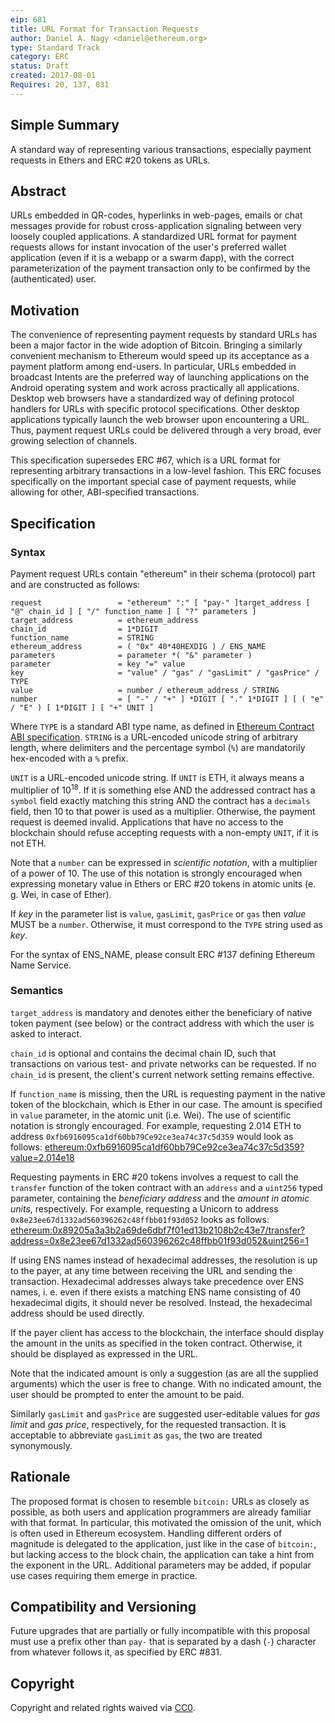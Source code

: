 ```yaml
---
eip: 681
title: URL Format for Transaction Requests
author: Daniel A. Nagy <daniel@ethereum.org>
type: Standard Track
category: ERC
status: Draft
created: 2017-08-01
Requires: 20, 137, 831
---
```


## Simple Summary
A standard way of representing various transactions, especially payment requests in Ethers and ERC #20 tokens as URLs.

## Abstract
URLs embedded in QR-codes, hyperlinks in web-pages, emails or chat messages provide for robust cross-application signaling between very loosely coupled applications. A standardized URL format for payment requests allows for instant invocation of the user's preferred wallet application (even if it is a webapp or a swarm đapp), with the correct parameterization of the payment transaction only to be confirmed by the (authenticated) user.

## Motivation
The convenience of representing payment requests by standard URLs has been a major factor in the wide adoption of Bitcoin. Bringing a similarly convenient mechanism to Ethereum would speed up its acceptance as a payment platform among end-users. In particular, URLs embedded in broadcast Intents are the preferred way of launching applications on the Android operating system and work across practically all applications. Desktop web browsers have a standardized way of defining protocol handlers for URLs with specific protocol specifications. Other desktop applications typically launch the web browser upon encountering a URL. Thus, payment request URLs could be delivered through a very broad, ever growing selection of channels.

This specification supersedes ERC #67, which is a URL format for representing arbitrary transactions in a low-level fashion. This ERC focuses specifically on the important special case of payment requests, while allowing for other, ABI-specified transactions.

## Specification

### Syntax
Payment request URLs contain "ethereum" in their schema (protocol) part and are constructed as follows:

    request                 = "ethereum" ":" [ "pay-" ]target_address [ "@" chain_id ] [ "/" function_name ] [ "?" parameters ]
    target_address          = ethereum_address
    chain_id                = 1*DIGIT
    function_name           = STRING
    ethereum_address        = ( "0x" 40*40HEXDIG ) / ENS_NAME
    parameters              = parameter *( "&" parameter )
    parameter               = key "=" value
    key                     = "value" / "gas" / "gasLimit" / "gasPrice" / TYPE
    value                   = number / ethereum_address / STRING
    number                  = [ "-" / "+" ] *DIGIT [ "." 1*DIGIT ] [ ( "e" / "E" ) [ 1*DIGIT ] [ "+" UNIT ]


Where `TYPE` is a standard ABI type name, as defined in [Ethereum Contract ABI specification](https://github.com/ethereum/wiki/wiki/Ethereum-Contract-ABI). `STRING` is a URL-encoded unicode string of arbitrary length, where delimiters and the
percentage symbol (`%`) are mandatorily hex-encoded with a `%` prefix.

`UNIT` is a URL-encoded unicode string. If `UNIT` is ETH, it always means a multiplier of 10<sup>18</sup>. If it is something
else AND the addressed contract has a `symbol` field exactly matching this string AND the contract has a `decimals` field, then
10 to that power is used as a multiplier. Otherwise, the payment request is deemed invalid. Applications that have no access to
the blockchain should refuse accepting requests with a non-empty `UNIT`, if it is not ETH.

Note that a `number` can be expressed in *scientific notation*, with a multiplier of a power of 10. The use of this notation is strongly encouraged when expressing monetary value in Ethers or ERC #20 tokens in atomic units (e. g. Wei, in case of Ether).

If *key* in the parameter list is `value`, `gasLimit`, `gasPrice` or `gas` then *value* MUST be a `number`. Otherwise, it must correspond to the `TYPE` string used as *key*.

For the syntax of ENS_NAME, please consult ERC #137 defining Ethereum Name Service.

### Semantics

`target_address` is mandatory and denotes either the beneficiary of native token payment (see below) or the contract address with which the user is asked to interact.

`chain_id` is optional and contains the decimal chain ID, such that transactions on various test- and private networks can be requested. If no `chain_id` is present, the client's current network setting remains effective.

If `function_name` is missing, then the URL is requesting payment in the native token of the blockchain, which is Ether in our case. The amount is specified in `value` parameter, in the atomic unit (i.e. Wei). The use of scientific notation is strongly encouraged. For example, requesting 2.014 ETH to address `0xfb6916095ca1df60bb79Ce92ce3ea74c37c5d359` would look as follows:
[ethereum:0xfb6916095ca1df60bb79Ce92ce3ea74c37c5d359?value=2.014e18](ethereum:0xfb6916095ca1df60bb79Ce92ce3ea74c37c5d359?value=2.014e18)

Requesting payments in ERC #20 tokens involves a request to call the `transfer` function of the token contract with an `address` and a `uint256` typed parameter, containing the *beneficiary address* and the *amount in atomic units*, respectively. For example,
requesting a Unicorn to address `0x8e23ee67d1332ad560396262c48ffbb01f93d052` looks as follows:
[ethereum:0x89205a3a3b2a69de6dbf7f01ed13b2108b2c43e7/transfer?address=0x8e23ee67d1332ad560396262c48ffbb01f93d052&uint256=1](ethereum:0x89205a3a3b2a69de6dbf7f01ed13b2108b2c43e7/transfer?address=0x8e23ee67d1332ad560396262c48ffbb01f93d052&uint256=1)

If using ENS names instead of hexadecimal addresses, the resolution is up to the payer, at any time between receiving the URL and sending the transaction. Hexadecimal addresses always take precedence over ENS names, i. e. even if there exists a matching ENS name consisting of 40 hexadecimal digits, it should never be resolved. Instead, the hexadecimal address should be used directly.

If the payer client has access to the blockchain, the interface should display the amount in the units as specified in the token contract. Otherwise, it should be displayed as expressed in the URL.

Note that the indicated amount is only a suggestion (as are all the supplied arguments) which the user is free to change. With no indicated amount, the user should be prompted to enter the amount to be paid.

Similarly `gasLimit` and `gasPrice` are suggested user-editable values for *gas limit* and *gas price*, respectively, for the requested transaction. It is acceptable to abbreviate `gasLimit` as `gas`, the two are treated synonymously.

## Rationale
The proposed format is chosen to resemble `bitcoin:` URLs as closely as possible, as both users and application programmers are already familiar with that format. In particular, this motivated the omission of the unit, which is often used in Ethereum ecosystem. Handling different orders of magnitude is delegated to the application, just like in the case of `bitcoin:`, but lacking access to the block chain, the application can take a hint from the exponent in the URL. Additional parameters may be added, if popular use cases requiring them emerge in practice.

## Compatibility and Versioning
Future upgrades that are partially or fully incompatible with this proposal must use a prefix other than `pay-` that is separated by a dash (`-`) character from whatever follows it, as specified by ERC #831.

## Copyright

Copyright and related rights waived via [CC0](https://creativecommons.org/publicdomain/zero/1.0/).
